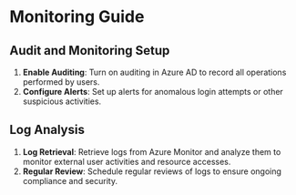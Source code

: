 # Monitoring Guide

## Audit and Monitoring Setup
1. **Enable Auditing**: Turn on auditing in Azure AD to record all operations performed by users.
2. **Configure Alerts**: Set up alerts for anomalous login attempts or other suspicious activities.

## Log Analysis
1. **Log Retrieval**: Retrieve logs from Azure Monitor and analyze them to monitor external user activities and resource accesses.
2. **Regular Review**: Schedule regular reviews of logs to ensure ongoing compliance and security.


